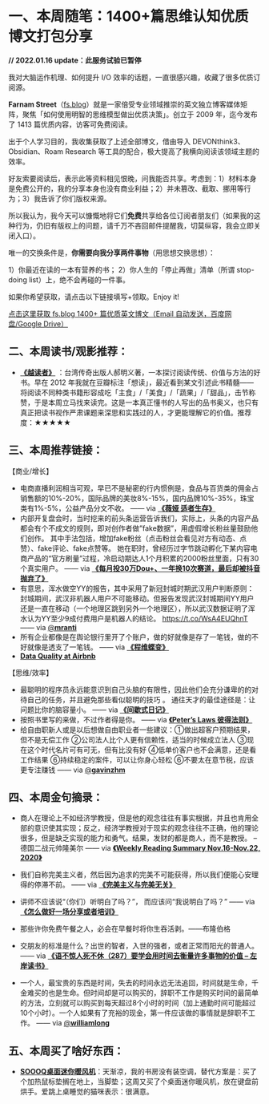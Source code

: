 # 一、本周随笔：1400+篇思维认知优质博文打包分享

**// 2022.01.16 update：此服务试验已暂停**

我对大脑运作机理、如何提升 I/O 效率的话题，一直很感兴趣，收藏了很多优质订阅源。

**Farnam Street**（[fs.blog](fs.blog)）就是一家倍受专业领域推崇的英文独立博客媒体矩阵，聚焦「如何使用明智的思维模型做出优质决策」。创立于 2009 年，迄今发布了 1413 篇优质内容，访客可免费阅读。

出于个人学习目的，我收集获取了上述全部博文，借由导入 DEVONthink3、Obsidian、Roam Research 等工具的配合，极大提高了我横向阅读该领域主题的效率。

好友索要阅读后，表示此等资料相见恨晚，问我能否共享。考虑到：1）材料本身是免费公开的，我的分享本身也没有商业利益；2）并未篡改、截取、挪用等行为；3）我告诉了你们版权来源。

所以我认为，我今天可以慷慨地将它们**免费**共享给各位订阅者朋友们（如果我的这种行为，仍旧有版权上的问题，请千万不吝回邮件提醒我，切莫纵容，我会立即关闭入口）。

唯一的交换条件是，**你需要向我分享两件事物**（用思想交换思想）：

1）你最近在读的一本有营养的书；
2）你人生的「停止再做」清单（所谓 stop-doing list）上，绝不会再碰的一件事。

如果你希望获取，请点击以下链接填写+领取。Enjoy it!

[点击这里获取 fs.blog 1400+ 篇优质英文博文（Email 自动发送，百度网盘/Google Drive）](http://zerodaybook.mikecrm.com/4zemAxT)



## 二、本周读书/观影推荐：

* [**《越读者》**](https://u.jd.com/tkh1qRQ) ：台湾传奇出版人郝明义著，一本探讨阅读传统、价值与方法的好书。早在 2012 年我就在豆瓣标注「想读」，最近看到某文引述此书精髓——将阅读不同种类书籍形容成吃「主食」/「美食」/「蔬果」/「甜品」，击节称赞，于是本周立马找来读完。这是一本真正懂书的人写出的品书奥义，也只有真正把读书视作严肃课题来深思和实践过的人，才更能理解它的价值。推荐度：★★★★★


## 三、本周推荐链接：

【商业/增长】
* 电商直播利润相当可观，早已不是秘密的行内惯例是，食品与百货类的佣金占销售额的10%-20%，国际品牌的美妆8%-15%，国内品牌10%-35%，珠宝类有1%-5%，公益产品分文不收。 —— via [**《薇娅 适者生存》**]( https://ift.tt/2V9T06x)
* 内部开复盘会时，当时挖来的前头条运营告诉我们，实际上，头条的内容产品都会有个不成文的规则，即对创作者做”fake数据”，用虚假增长粉丝量鼓励他们创作。 其中手法包括，增加fake粉丝（点击粉丝会看见对方有动态、点赞）、fake评论、fake点赞等。 她在职时，曾经历过字节跳动孵化下某内容电商产品的“官方刷量”过程，冷启动期达人1个月积累的2000粉丝里面，只有30个真实用户。 —— via [**《每月投30万Dou+、一年换10次赛道，最后却被抖音抛弃了》**]( https://ift.tt/3nOoyeG)
* 有意思，浑水做空YY的报告，其中采用了新冠封城时期武汉用户判断原则：封城期间，武汉非机器人用户不可能移动。但报告发现武汉封城期间YY用户还是一直在移动（一个地理区跳到另外一个地理区），所以武汉数据证明了浑水认为YY至少9成付费用户是机器人的结论。 https://t.co/WsA4EUQhnT —— via [@**mranti**]( http://twitter.com/mranti/status/1330532785317142531)
*  所有企业都像是在舆论银行里开了个账户，做的好就像是存了一笔钱，做的不好就像是透支了一笔钱。 —— via [**《程维蝶变》**]( https://ift.tt/3o4VKP0)
* [**Data Quality at Airbnb**]( https://ift.tt/35ZaoRV)


【思维/效率】
* 最聪明的程序员永远能意识到自己头脑的有限性，因此他们会充分谦卑的的对待自己的任务，并且避免那些看似聪明的技巧 。 通往天才的最佳途径是：让问题比你的脑容量小。 —— via [**《间歇式日记》**]( https://ift.tt/3pOLZ9v)
* 按照书里写的来做，不过作者得是你。 —— via [**《Peter’s Laws 彼得法则》**]( https://ift.tt/2Vf04yM)
* 给自由职新人或是以后想做自由职业者一些建议：①做出超客户预期结果，但不是无偿工作 ②公司法人比个人更有信赖性，适当的时候成立法人 ③现在这个时代名片可有可无，但有比没有好 ④低单价客户也不会满意，还是看工作结果 ⑥持续稳定的案件，可以让你身心轻松 ⑥不要太在意节税，应该更专注赚钱 —— via [@**gavinzhm**]( http://twitter.com/gavinzhm/status/1331064138118832128)

## 四、本周金句摘录：
* 商人在理论上不如经济学教授，但是他的观念往往有事实根据，并且也肯用全部的意识使其实现；反之，经济学教授对于现实的观念往往不正确，他的理论很多，但是缺乏实现的能力和勇气。结果，发财的都是商人，而不是教授。 – 德国二战元帅隆美尔 —— via [**《Weekly Reading Summary Nov.16-Nov.22, 2020》**]( https://ift.tt/3kY5MzB)
* 我们自称完美主义者，然后因为追求的完美不可能获得，所以我们便能心安理得的停滞不前。 —— via [**《完美主义与完美无关》**]( https://ift.tt/3677ACt)
* 讲师不应该说“（你们）听明白了吗？”， 而应该问“我说明白了吗？” —— via [**《怎么做好一场分享或者培训》**]( https://ift.tt/2J1IXhe)

* 那些许你免费午餐之人，必会在早餐时将你生吞活剥。——布隆伯格
* 交朋友的标准是什么？出世的智者，入世的强者，或者正常而阳光的普通人。 —— via [**《语不惊人死不休（287）要学会用时间去衡量许多事物的价值 – 左岸读书》**]( https://ift.tt/3pYdlu4)
* 一个人，最宝贵的东西是时间，失去的时间永远无法追回，时间就是生命，千金难买的也是生命。但时间却是可以购买的，辞职不工作是购买时间的最简单的方法，立刻就可以购买到每天超过8个小时的时间（加上通勤时间可能超过10个小时）。一个人如果有了充裕的现金，第一件应该做的事情就是辞职不工作。 —— via [@**williamlong**]( http://twitter.com/williamlong/status/1332004000653332483)


## 五、本周买了啥好东西：
* [**SOOOQ桌面迷你暖风机**](https://u.jd.com/theNNR4)：天渐凉，我的书房没有装空调，替代方案是：买了个加热鼠标垫搁在地上，当脚垫；这周又买了个桌面迷你暖风机，放在键盘前烘手。爱跳上桌睡觉的猫咪表示：很满意。